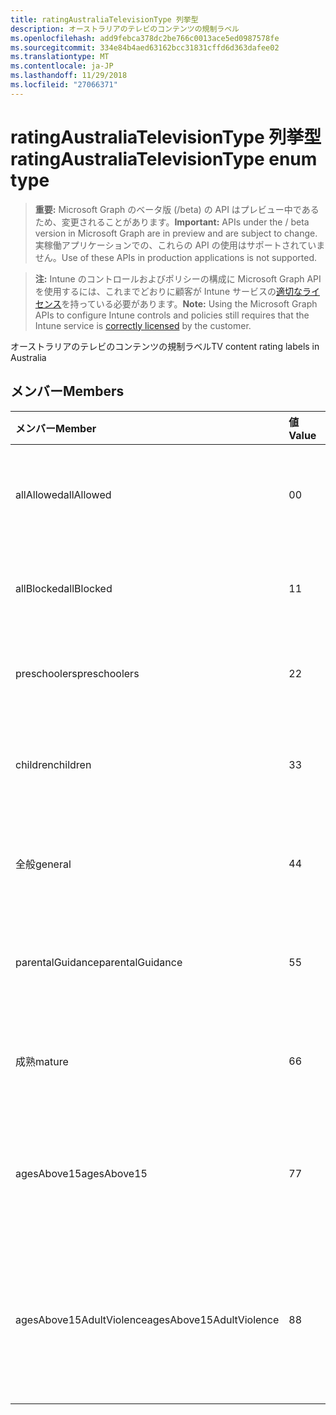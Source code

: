 ```yaml
---
title: ratingAustraliaTelevisionType 列挙型
description: オーストラリアのテレビのコンテンツの規制ラベル
ms.openlocfilehash: add9febca378dc2be766c0013ace5ed0987578fe
ms.sourcegitcommit: 334e84b4aed63162bcc31831cffd6d363dafee02
ms.translationtype: MT
ms.contentlocale: ja-JP
ms.lasthandoff: 11/29/2018
ms.locfileid: "27066371"
---
```

# <a name="ratingaustraliatelevisiontype-enum-type"></a><span data-ttu-id="85d48-103">ratingAustraliaTelevisionType 列挙型</span><span class="sxs-lookup"><span data-stu-id="85d48-103">ratingAustraliaTelevisionType enum type</span></span>

> <span data-ttu-id="85d48-104">**重要:** Microsoft Graph のベータ版 (/beta) の API はプレビュー中であるため、変更されることがあります。</span><span class="sxs-lookup"><span data-stu-id="85d48-104">**Important:** APIs under the / beta version in Microsoft Graph are in preview and are subject to change.</span></span> <span data-ttu-id="85d48-105">実稼働アプリケーションでの、これらの API の使用はサポートされていません。</span><span class="sxs-lookup"><span data-stu-id="85d48-105">Use of these APIs in production applications is not supported.</span></span>

> <span data-ttu-id="85d48-106">**注:** Intune のコントロールおよびポリシーの構成に Microsoft Graph API を使用するには、これまでどおりに顧客が Intune サービスの[適切なライセンス](https://go.microsoft.com/fwlink/?linkid=839381)を持っている必要があります。</span><span class="sxs-lookup"><span data-stu-id="85d48-106">**Note:** Using the Microsoft Graph APIs to configure Intune controls and policies still requires that the Intune service is [correctly licensed](https://go.microsoft.com/fwlink/?linkid=839381) by the customer.</span></span>

<span data-ttu-id="85d48-107">オーストラリアのテレビのコンテンツの規制ラベル</span><span class="sxs-lookup"><span data-stu-id="85d48-107">TV content rating labels in Australia</span></span>
## <a name="members"></a><span data-ttu-id="85d48-108">メンバー</span><span class="sxs-lookup"><span data-stu-id="85d48-108">Members</span></span>
|<span data-ttu-id="85d48-109">メンバー</span><span class="sxs-lookup"><span data-stu-id="85d48-109">Member</span></span>|<span data-ttu-id="85d48-110">値</span><span class="sxs-lookup"><span data-stu-id="85d48-110">Value</span></span>|<span data-ttu-id="85d48-111">説明</span><span class="sxs-lookup"><span data-stu-id="85d48-111">Description</span></span>|
|:---|:---|:---|
|<span data-ttu-id="85d48-112">allAllowed</span><span class="sxs-lookup"><span data-stu-id="85d48-112">allAllowed</span></span>|<span data-ttu-id="85d48-113">0</span><span class="sxs-lookup"><span data-stu-id="85d48-113">0</span></span>|<span data-ttu-id="85d48-114">既定値、すべてのテレビ番組コンテンツを許可します。</span><span class="sxs-lookup"><span data-stu-id="85d48-114">Default value, allow all TV shows content</span></span>|
|<span data-ttu-id="85d48-115">allBlocked</span><span class="sxs-lookup"><span data-stu-id="85d48-115">allBlocked</span></span>|<span data-ttu-id="85d48-116">1</span><span class="sxs-lookup"><span data-stu-id="85d48-116">1</span></span>|<span data-ttu-id="85d48-117">任意のテレビ番組コンテンツを許可しません。</span><span class="sxs-lookup"><span data-stu-id="85d48-117">Do not allow any TV shows content</span></span>|
|<span data-ttu-id="85d48-118">preschoolers</span><span class="sxs-lookup"><span data-stu-id="85d48-118">preschoolers</span></span>|<span data-ttu-id="85d48-119">2</span><span class="sxs-lookup"><span data-stu-id="85d48-119">2</span></span>|<span data-ttu-id="85d48-120">P のクラス分けは、preschoolers</span><span class="sxs-lookup"><span data-stu-id="85d48-120">The P classification is intended for preschoolers</span></span>|
|<span data-ttu-id="85d48-121">children</span><span class="sxs-lookup"><span data-stu-id="85d48-121">children</span></span>|<span data-ttu-id="85d48-122">3</span><span class="sxs-lookup"><span data-stu-id="85d48-122">3</span></span>|<span data-ttu-id="85d48-123">子で 14 C のクラス分けは、します。</span><span class="sxs-lookup"><span data-stu-id="85d48-123">The C classification is intended for children under 14</span></span>|
|<span data-ttu-id="85d48-124">全般</span><span class="sxs-lookup"><span data-stu-id="85d48-124">general</span></span>|<span data-ttu-id="85d48-125">4</span><span class="sxs-lookup"><span data-stu-id="85d48-125">4</span></span>|<span data-ttu-id="85d48-126">G のクラス分けがすべての年代に適しています。</span><span class="sxs-lookup"><span data-stu-id="85d48-126">The G classification is suitable for all ages</span></span>|
|<span data-ttu-id="85d48-127">parentalGuidance</span><span class="sxs-lookup"><span data-stu-id="85d48-127">parentalGuidance</span></span>|<span data-ttu-id="85d48-128">5</span><span class="sxs-lookup"><span data-stu-id="85d48-128">5</span></span>|<span data-ttu-id="85d48-129">PG クラス分けが若い視聴者を推奨します。</span><span class="sxs-lookup"><span data-stu-id="85d48-129">The PG classification is recommended for young viewers</span></span>|
|<span data-ttu-id="85d48-130">成熟</span><span class="sxs-lookup"><span data-stu-id="85d48-130">mature</span></span>|<span data-ttu-id="85d48-131">6</span><span class="sxs-lookup"><span data-stu-id="85d48-131">6</span></span>|<span data-ttu-id="85d48-132">ビューアー 15 以上の M クラス分けをお勧め</span><span class="sxs-lookup"><span data-stu-id="85d48-132">The M classification is recommended for viewers over 15</span></span>|
|<span data-ttu-id="85d48-133">agesAbove15</span><span class="sxs-lookup"><span data-stu-id="85d48-133">agesAbove15</span></span>|<span data-ttu-id="85d48-134">7</span><span class="sxs-lookup"><span data-stu-id="85d48-134">7</span></span>|<span data-ttu-id="85d48-135">MA15 + 分類には適していません 15 未満の閲覧者です。</span><span class="sxs-lookup"><span data-stu-id="85d48-135">The MA15+ classification is not suitable for viewers under 15</span></span>|
|<span data-ttu-id="85d48-136">agesAbove15AdultViolence</span><span class="sxs-lookup"><span data-stu-id="85d48-136">agesAbove15AdultViolence</span></span>|<span data-ttu-id="85d48-137">8</span><span class="sxs-lookup"><span data-stu-id="85d48-137">8</span></span>|<span data-ttu-id="85d48-138">AV15 + 分類が 15、成人向け暴力に固有であるユーザーに適していません。</span><span class="sxs-lookup"><span data-stu-id="85d48-138">The AV15+ classification is not suitable for viewers under 15, adult violence-specific</span></span>|





